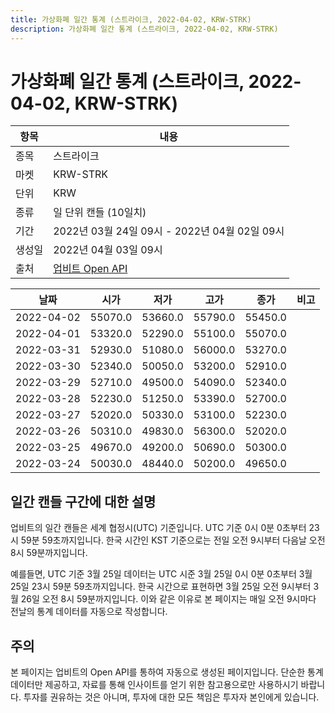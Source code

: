 ```yaml
---
title: 가상화폐 일간 통계 (스트라이크, 2022-04-02, KRW-STRK)
description: 가상화폐 일간 통계 (스트라이크, 2022-04-02, KRW-STRK)
---
```



가상화폐 일간 통계 (스트라이크, 2022-04-02, KRW-STRK)
===

|항목|내용|
|--|--|
|종목|스트라이크|
|마켓|KRW-STRK|
|단위|KRW|
|종류|일 단위 캔들 (10일치)|
|기간|2022년 03월 24일 09시 - 2022년 04월 02일 09시|
|생성일|2022년 04월 03일 09시|
|출처|[업비트 Open API](https://docs.upbit.com)|


|날짜|시가|저가|고가|종가|비고|
|--|--|--|--|--|--|
|2022-04-02|55070.0|53660.0|55790.0|55450.0|    |
|2022-04-01|53320.0|52290.0|55100.0|55070.0|    |
|2022-03-31|52930.0|51080.0|56000.0|53270.0|    |
|2022-03-30|52340.0|50050.0|53200.0|52910.0|    |
|2022-03-29|52710.0|49500.0|54090.0|52340.0|    |
|2022-03-28|52230.0|51250.0|53390.0|52700.0|    |
|2022-03-27|52020.0|50330.0|53100.0|52230.0|    |
|2022-03-26|50310.0|49830.0|56300.0|52020.0|    |
|2022-03-25|49670.0|49200.0|50690.0|50300.0|    |
|2022-03-24|50030.0|48440.0|50200.0|49650.0|    |


일간 캔들 구간에 대한 설명
---


업비트의 일간 캔들은 세계 협정시(UTC) 기준입니다. 
UTC 기준 0시 0분 0초부터 23시 59분 59초까지입니다. 
한국 시간인 KST 기준으로는 전일 오전 9시부터 다음날 오전 8시 59분까지입니다. 


예를들면, UTC 기준 3월 25일 데이터는 UTC 시준 3월 25일 0시 0분 0초부터 3월 25일 23시 59분 59초까지입니다. 
한국 시간으로 표현하면 3월 25일 오전 9시부터 3월 26일 오전 8시 59분까지입니다. 
이와 같은 이유로 본 페이지는 매일 오전 9시마다 전날의 통계 데이터를 자동으로 작성합니다. 


주의
---


본 페이지는 업비트의 Open API를 통하여 자동으로 생성된 페이지입니다. 
단순한 통계 데이터만 제공하고, 자료를 통해 인사이트를 얻기 위한 참고용으로만 사용하시기 바랍니다. 
투자를 권유하는 것은 아니며, 투자에 대한 모든 책임은 투자자 본인에게 있습니다. 
